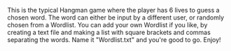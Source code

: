 This is the typical Hangman game where the player has 6 lives to guess a chosen word. The word can either be input by a different user, or randomly chosen from a Wordlist.
You can add your own Wordlist if you like, by creating a text file and making a list with square brackets and commas separating the words. Name it "Wordlist.txt" and you're
good to go. Enjoy!
